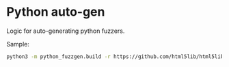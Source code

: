# Python auto-gen

Logic for auto-generating python fuzzers.

Sample:

```sh
python3 -m python_fuzzgen.build -r https://github.com/html5lib/html5lib-python -l mylog1.txt -m 2
```
